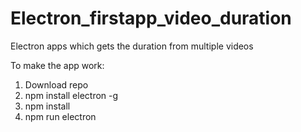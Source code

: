 # Electron_firstapp_video_duration
Electron apps which gets the duration from multiple videos


To make the app work:

1) Download repo
2) npm install electron -g
3) npm install
4) npm run electron
